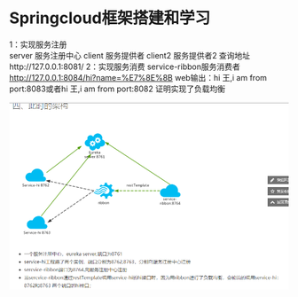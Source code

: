 # Springcloud框架搭建和学习

1：实现服务注册  
server 服务注册中心
client 服务提供者
client2 服务提供者2
查询地址http://127.0.0.1:8081/
2：实现服务消费
   service-ribbon服务消费者
   http://127.0.0.1:8084/hi?name=%E7%8E%8B
   web输出：hi 王,i am from port:8083或者hi 王,i am from port:8082
   证明实现了负载均衡
   
![Image text](https://github.com/iot-wangshuyu/springcloud/blob/master/service-ribbon/src/main/resources/static/TIM%E6%88%AA%E5%9B%BE20171128153036.png)
